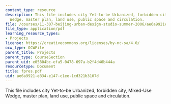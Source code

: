 ```yaml
---
content_type: resource
description: This file includes city Yet-to-be Urbanized, forbidden city, Mixed-Use
  Wedge, master plan, land use, public space and circulation.
file: /courses/11-307-beijing-urban-design-studio-summer-2006/ae6a9921e834e147c1ee1cd321b3107d_fpres.pdf
file_type: application/pdf
learning_resource_types:
- Projects
license: https://creativecommons.org/licenses/by-nc-sa/4.0/
ocw_type: OCWFile
parent_title: Projects
parent_type: CourseSection
parent_uid: e05804bc-efa5-0478-697a-b2f4d40b444a
resourcetype: Document
title: fpres.pdf
uid: ae6a9921-e834-e147-c1ee-1cd321b3107d
---
```

This file includes city Yet-to-be Urbanized, forbidden city, Mixed-Use Wedge, master plan, land use, public space and circulation.